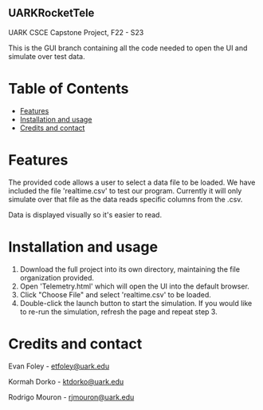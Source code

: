## UARKRocketTele
UARK CSCE Capstone Project, F22 - S23

This is the GUI branch containing all the code needed to open the UI and simulate over test data.

# Table of Contents

- [Features](#features)
- [Installation and usage](#installation_and_usage)
- [Credits and contact](#credits_and_contact)

# Features

The provided code allows a user to select a data file to be loaded. We have included the file 'realtime.csv' to test our program. 
Currently it will only simulate over that file as the data reads specific columns from the .csv.

Data is displayed visually so it's easier to read.

# Installation and usage

1) Download the full project into its own directory, maintaining the file organization provided.
2) Open 'Telemetry.html' which will open the UI into the default browser.
3) Click "Choose File" and select 'realtime.csv' to be loaded.
4) Double-click the launch button to start the simulation. If you would like to re-run the simulation, refresh the page and repeat step 3.

# Credits and contact

Evan Foley - etfoley@uark.edu

Kormah Dorko - ktdorko@uark.edu

Rodrigo Mouron - rjmouron@uark.edu
